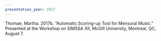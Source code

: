 ```yaml
---
presentation_year: 2017
---
```

Thomae, Martha. 2017b. “Automatic Scoring-up Tool for Mensural Music.” Presented at the Workshop on SIMSSA XII, McGill University, Montreal, QC, August 7.
